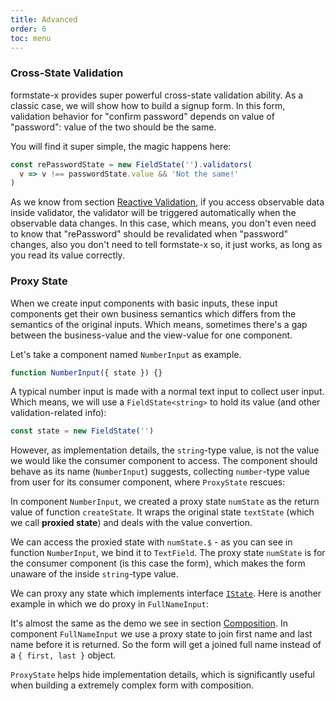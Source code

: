 ```yaml
---
title: Advanced
order: 6
toc: menu
---
```


### Cross-State Validation

formstate-x provides super powerful cross-state validation ability. As a classic case, we will show how to build a signup form. In this form, validation behavior for "confirm password" depends on value of "password": value of the two should be the same.

<code src="./password-validation.tsx"></code>

You will find it super simple, the magic happens here:

```ts
const rePasswordState = new FieldState('').validators(
  v => v !== passwordState.value && 'Not the same!'
)
```

As we know from section [Reactive Validation](#TODO), if you access observable data inside validator, the validator will be triggered automatically when the observable data changes. In this case, which means, you don't even need to know that "rePassword" should be revalidated when "password" changes, also you don't need to tell formstate-x so, it just works, as long as you read its value correctly.

### Proxy State

When we create input components with basic inputs, these input components get their own business semantics which differs from the semantics of the original inputs. Which means, sometimes there's a gap between the business-value and the view-value for one component.

Let's take a component named `NumberInput` as example.

```ts
function NumberInput({ state }) {}
```

A typical number input is made with a normal text input to collect user input. Which means, we will use a `FieldState<string>` to hold its value (and other validation-related info):

```ts
const state = new FieldState('')
```

However, as implementation details, the `string`-type value, is not the value we would like the consumer component to access. The component should behave as its name (`NumberInput`) suggests, collecting `number`-type value from user for its consumer component, where `ProxyState` rescues:

<code src="./number-input"></code>

In component `NumberInput`, we created a proxy state `numState` as the return value of function `createState`. It wraps the original state `textState` (which we call **proxied state**) and deals with the value convertion.

We can access the proxied state with `numState.$` - as you can see in function `NumberInput`, we bind it to `TextField`. The proxy state `numState` is for the consumer component (is this case the form), which makes the form unaware of the inside `string`-type value.

We can proxy any state which implements interface [`IState`](#TODO). Here is another example in which we do proxy in `FullNameInput`:

<code src="./full-name-input"></code>

It's almost the same as the demo we see in section [Composition](#TODO). In component `FullNameInput` we use a proxy state to join first name and last name before it is returned. So the form will get a joined full name instead of a `{ first, last }` object.

`ProxyState` helps hide implementation details, which is significantly useful when building a extremely complex form with composition.
